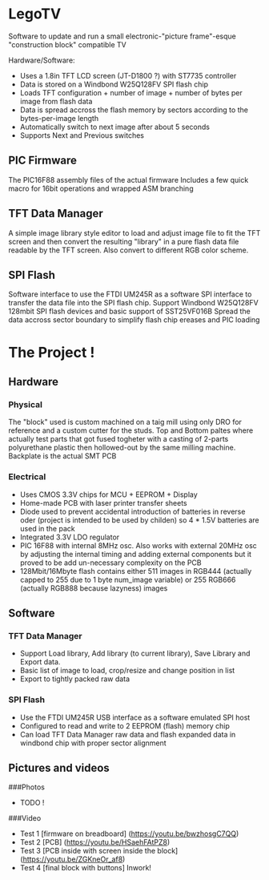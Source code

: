 # LegoTV
Software to update and run a small electronic-"picture frame"-esque "construction block" compatible TV

Hardware/Software:
- Uses a 1.8in TFT LCD screen (JT-D1800 ?) with ST7735 controller
- Data is stored on a Windbond W25Q128FV SPI flash chip
- Loads TFT configuration + number of image + number of bytes per image from flash data
- Data is spread accross the flash memory by sectors according to the bytes-per-image length
- Automatically switch to next image after about 5 seconds
- Supports Next and Previous switches

## PIC Firmware 
The PIC16F88 assembly files of the actual firmware
Includes a few quick macro for 16bit operations and wrapped ASM branching

## TFT Data Manager
A simple image library style editor to load and adjust image file to fit the TFT screen and then convert the resulting "library" in a pure flash data file readable by the TFT screen.
Also convert to different RGB color scheme.

## SPI Flash
Software interface to use the FTDI UM245R as a software SPI interface to transfer the data file into the SPI flash chip.
Support Windbond W25Q128FV 128mbit SPI flash devices and basic support of SST25VF016B
Spread the data accross sector boundary to simplify flash chip ereases and PIC loading

# The Project !

## Hardware

### Physical
The "block" used is custom machined on a taig mill using only DRO for reference and a custom cutter for the studs.
Top and Bottom paltes where actually test parts that got fused togheter with a casting of 2-parts polyurethane plastic then hollowed-out by the same milling machine.
Backplate is the actual SMT PCB

### Electrical
* Uses CMOS 3.3V chips for MCU + EEPROM + Display
* Home-made PCB with laser printer transfer sheets
* Diode used to prevent accidental introduction of batteries in reverse oder (project is intended to be used by childen) so 4 * 1.5V batteries are used in the pack
* Integrated 3.3V LDO regulator
* PIC 16F88 with internal 8MHz osc.  Also works with external 20MHz osc by adjusting the internal timing and adding external components but it proved to be add un-necessary complexity on the PCB
* 128Mbit/16Mbyte flash contains either 511 images in RGB444 (actually capped to 255 due to 1 byte num_image variable) or 255 RGB666 (actually RGB888 because lazyness) images

## Software

### TFT Data Manager
* Support Load library, Add library (to current library), Save Library and Export data.
* Basic list of image to load, crop/resize and change position in list
* Export to tightly packed raw data

### SPI Flash
* Use the FTDI UM245R USB interface as a software emulated SPI host
* Configured to read and write to 2 EEPROM (flash) memory chip
* Can load TFT Data Manager raw data and flash expanded data in windbond chip with proper sector alignment

## Pictures and videos
###Photos
* TODO !

###Video
* Test 1 [firmware on breadboard] (https://youtu.be/bwzhosgC7QQ)
* Test 2 [PCB] (https://youtu.be/HSaehFAtPZ8)
* Test 3 [PCB inside with screen inside the block] (https://youtu.be/ZGKneOr_af8)
* Test 4 [final block with buttons] Inwork!
